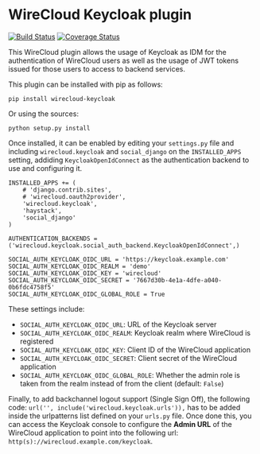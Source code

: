 # WireCloud Keycloak plugin

[![Build Status](https://travis-ci.org/Ficodes/wirecloud-keycloak.svg?branch=master)](https://travis-ci.org/Ficodes/wirecloud-keycloak)
[![Coverage Status](https://coveralls.io/repos/github/Ficodes/wirecloud-keycloak/badge.svg?branch=master)](https://coveralls.io/github/Ficodes/wirecloud-keycloak?branch=master)

This WireCloud plugin allows the usage of Keycloak as IDM for the authentication of WireCloud
users as well as the usage of JWT tokens issued for those users to access to backend services.

This plugin can be installed with pip as follows:

```
pip install wirecloud-keycloak
```

Or using the sources:

```
python setup.py install
```

Once installed, it can be enabled by editing your `settings.py` file and including `wirecloud.keycloak` and `social_django` on the `INSTALLED_APPS` setting, addiding `KeycloakOpenIdConnect` as the authentication backend to use and configuring it.

```
INSTALLED_APPS += (
    # 'django.contrib.sites',
    # 'wirecloud.oauth2provider',
    'wirecloud.keycloak',
    'haystack',
    'social_django'
)

AUTHENTICATION_BACKENDS = ('wirecloud.keycloak.social_auth_backend.KeycloakOpenIdConnect',)

SOCIAL_AUTH_KEYCLOAK_OIDC_URL = 'https://keycloak.example.com'
SOCIAL_AUTH_KEYCLOAK_OIDC_REALM = 'demo'
SOCIAL_AUTH_KEYCLOAK_OIDC_KEY = 'wirecloud'
SOCIAL_AUTH_KEYCLOAK_OIDC_SECRET = '7667d30b-4e1a-4dfe-a040-0b6fdc4758f5'
SOCIAL_AUTH_KEYCLOAK_OIDC_GLOBAL_ROLE = True

```

These settings include:

* `SOCIAL_AUTH_KEYCLOAK_OIDC_URL`: URL of the Keycloak server
* `SOCIAL_AUTH_KEYCLOAK_OIDC_REALM`: Keycloak realm where WireCloud is registered
* `SOCIAL_AUTH_KEYCLOAK_OIDC_KEY`: Client ID of the WireCloud application
* `SOCIAL_AUTH_KEYCLOAK_OIDC_SECRET`: Client secret of the WireCloud application
* `SOCIAL_AUTH_KEYCLOAK_OIDC_GLOBAL_ROLE`: Whether the admin role is taken from the realm instead of from the client (default: `False`)

Finally, to add backchannel logout support (Single Sign Off), the following
code: `url('', include('wirecloud.keycloak.urls')),` has to be added inside the urlpatterns list defined on your `urls.py` file. Once done this, you can access the Keycloak console to configure the **Admin URL** of the WireCloud application to point into the following url: `http(s)://wirecloud.example.com/keycloak`.
